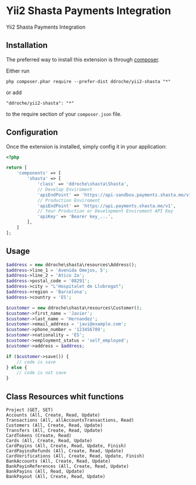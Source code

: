 Yii2 Shasta Payments Integration
================================
Yii2 Shasta Payments Integration

Installation
------------

The preferred way to install this extension is through [composer](http://getcomposer.org/download/).

Either run

```
php composer.phar require --prefer-dist ddroche/yii2-shasta "*"
```

or add

```
"ddroche/yii2-shasta": "*"
```

to the require section of your `composer.json` file.


Configuration
-------------

Once the extension is installed, simply config it in your application:

```php
<?php

return [
    'components' => [
        'shasta' => [
            'class' => 'ddroche\shasta\Shasta',
            // Develop Enviroment
            'apiEndPoint' => 'https://api-sandbox.payments.shasta.me/v1',
            // Production Enviroment
            'apiEndPoint' => 'https://api.payments.shasta.me/v1',
            // Your Production or Development Enviroment API Key
            'apiKey' => 'Bearer key_...',
        ],
    ]
];
```

Usage
-------------

```php
$address = new ddroche\shasta\resources\Address();
$address->line_1 = 'Avenida Omejos, 5';
$address->line_2 = 'Atico 2a';
$address->postal_code = '08291';
$address->city = "L'Hospitalet de Llobregat";
$address->region = 'Barcelona';
$address->country = 'ES';

$customer = new ddroche\shasta\resources\Customer();
$customer->first_name = 'Javier';
$customer->last_name = 'Hernandez';
$customer->email_address = 'javi@example.com';
$customer->phone_number = '123456789';
$customer->nationality = 'ES';
$customer->employment_status = 'self_employed';
$customer->address = $address;

if ($customer->save()) {
    // code is save
} else {
    // code is not save
}
```

Class Resources whit functions
-----
```
Project (GET, SET)
Accounts (All, Create, Read, Update)
Transactions (All, allAccountsTransactions, Read)
Customers (All, Create, Read, Update)
Transfers (All, Create, Read, Update)
CardTokens (Create, Read)
Cards (All, Create, Read, Update)
CardPayins (All, Create, Read, Update, Finish)
CardPayinsRefunds (All, Create, Read, Update)
CardVerifications (All, Create, Read, Update, Finish)
BankAccounts (All, Create, Read, Update)
BankPayinReferences (All, Create, Read, Update)
BankPayins (All, Read, Update)
BankPayout (All, Create, Read, Update)
```
